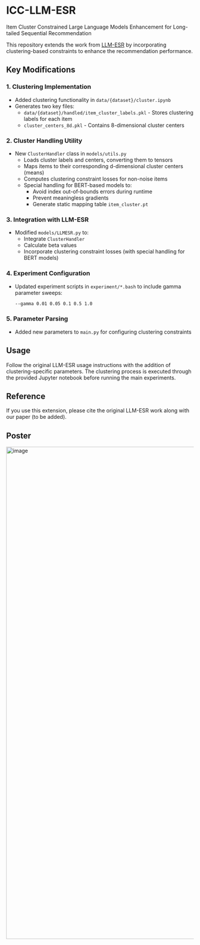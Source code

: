 # ICC-LLM-ESR
Item Cluster Constrained  Large Language Models Enhancement for  Long-tailed Sequential Recommendation

This repository extends the work from [LLM-ESR](https://github.com/Applied-Machine-Learning-Lab/LLM-ESR) by incorporating clustering-based constraints to enhance the recommendation performance.

## Key Modifications

### 1. Clustering Implementation
- Added clustering functionality in `data/{dataset}/cluster.ipynb`
- Generates two key files:
  - `data/{dataset}/handled/item_cluster_labels.pkl` - Stores clustering labels for each item
  - `cluster_centers_8d.pkl` - Contains 8-dimensional cluster centers

### 2. Cluster Handling Utility
- New `ClusterHandler` class in `models/utils.py`
  - Loads cluster labels and centers, converting them to tensors
  - Maps items to their corresponding d-dimensional cluster centers (means)
  - Computes clustering constraint losses for non-noise items
  - Special handling for BERT-based models to:
    - Avoid index out-of-bounds errors during runtime
    - Prevent meaningless gradients
    - Generate static mapping table `item_cluster.pt`

### 3. Integration with LLM-ESR
- Modified `models/LLMESR.py` to:
  - Integrate `ClusterHandler`
  - Calculate beta values
  - Incorporate clustering constraint losses (with special handling for BERT models)

### 4. Experiment Configuration
- Updated experiment scripts in `experiment/*.bash` to include gamma parameter sweeps:
  ```bash
  --gamma 0.01 0.05 0.1 0.5 1.0
  ```

### 5. Parameter Parsing
- Added new parameters to `main.py` for configuring clustering constraints

## Usage

Follow the original LLM-ESR usage instructions with the addition of clustering-specific parameters. The clustering process is executed through the provided Jupyter notebook before running the main experiments.

## Reference

If you use this extension, please cite the original LLM-ESR work along with our paper (to be added).

## Poster
<img width="936" height="1322" alt="image" src="https://github.com/user-attachments/assets/9da966dc-80da-4eb3-9a98-a8e7fbb82f89" />

